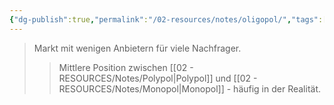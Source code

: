 ```yaml
---
{"dg-publish":true,"permalink":"/02-resources/notes/oligopol/","tags":["markt/struktur","wirtschaft/bwl"],"noteIcon":"","updated":"2025-09-27T01:32:44.507+02:00"}
---
```


>Markt mit wenigen Anbietern für viele Nachfrager.
>>Mittlere Position zwischen [[02 - RESOURCES/Notes/Polypol\|Polypol]] und [[02 - RESOURCES/Notes/Monopol\|Monopol]] - häufig in der Realität.